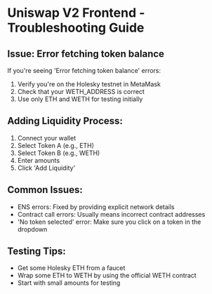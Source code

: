 # Uniswap V2 Frontend - Troubleshooting Guide

## Issue: Error fetching token balance

If you're seeing 'Error fetching token balance' errors:

1. Verify you're on the Holesky testnet in MetaMask
2. Check that your WETH_ADDRESS is correct
3. Use only ETH and WETH for testing initially

## Adding Liquidity Process:

1. Connect your wallet
2. Select Token A (e.g., ETH)
3. Select Token B (e.g., WETH)
4. Enter amounts
5. Click 'Add Liquidity'

## Common Issues:

- ENS errors: Fixed by providing explicit network details
- Contract call errors: Usually means incorrect contract addresses
- 'No token selected' error: Make sure you click on a token in the dropdown

## Testing Tips:

- Get some Holesky ETH from a faucet
- Wrap some ETH to WETH by using the official WETH contract
- Start with small amounts for testing 